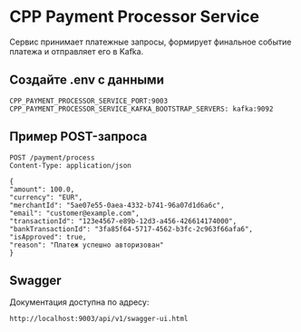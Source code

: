# CPP Payment Processor Service

Сервис принимает платежные запросы, формирует финальное событие платежа и отправляет его в Kafka.

## Создайте .env с данными

```
CPP_PAYMENT_PROCESSOR_SERVICE_PORT:9003
CPP_PAYMENT_PROCESSOR_SERVICE_KAFKA_BOOTSTRAP_SERVERS: kafka:9092
```

## Пример POST-запроса

```
POST /payment/process
Content-Type: application/json

{
"amount": 100.0,
"currency": "EUR",
"merchantId": "5ae07e55-0aea-4332-b741-96a07d1d6a6c",
"email": "customer@example.com",
"transactionId": "123e4567-e89b-12d3-a456-426614174000",
"bankTransactionId": "3fa85f64-5717-4562-b3fc-2c963f66afa6",
"isApproved": true,
"reason": "Платеж успешно авторизован"
}
```

## Swagger

Документация доступна по адресу:

```
http://localhost:9003/api/v1/swagger-ui.html
```
